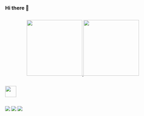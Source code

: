 ### Hi there 👋

##

<div align="center">
  <a href="https://github.com/guigvd">
  <img height="180em" src="https://github-readme-stats.vercel.app/api?username=guigvd&show_icons=true&theme=tokyonight&include_all_commits=true&count_private=true"/>
  <img height="180em" src="https://github-readme-stats.vercel.app/api/top-langs/?username=guigvd&layout=compact&langs_count=7&theme=tokyonight"/>
</div>

##
  
<img height="36" src="https://skillicons.dev/icons?i=html,css,js,ts,react,nodejs,angular,java,mysql,jquery,git" />
 
##
  
<div>
  <a href="https://wa.me/5521983583395" target="_blank"><img src="https://img.shields.io/badge/WhatsApp-25D366?style=for-the-badge&logo=whatsapp&logoColor=white" /></a>
  <a href="https://www.instagram.com/guigvd/" target="_blank"><img src="https://img.shields.io/badge/Instagram-E4405F?style=for-the-badge&logo=instagram&logoColor=white" /></a>
  <a href="https://www.linkedin.com/in/guigvd/" target="_blank"><img src="https://img.shields.io/badge/LinkedIn-0077B5?style=for-the-badge&logo=linkedin&logoColor=white" /></a>
</div>
